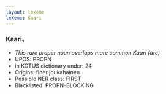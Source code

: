 ```yaml
---
layout: lexeme
lexeme: Kaari
---
```


###  Kaari₁

* _This rare proper noun overlaps more common *Kaari* (arc)_
* UPOS:  PROPN
* in KOTUS dictionary under:  24
* Origins: finer joukahainen 
* Possible NER class:  FIRST
* Blacklisted:  PROPN-BLOCKING

